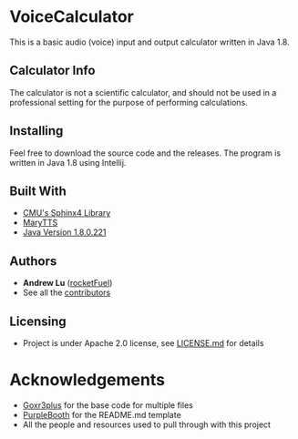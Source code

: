 # VoiceCalculator

This is a basic audio (voice) input and output calculator written in Java 1.8.

## Calculator Info
The calculator is not a scientific calculator, and should not be used in a professional setting for the purpose of performing calculations.

## Installing
Feel free to download the source code and the releases. The program is written in Java 1.8 using Intellij.

## Built With
* [CMU's Sphinx4 Library](https://github.com/cmusphinx/sphinx4)
* [MaryTTS](https://github.com/marytts/marytts)
* [Java Version 1.8.0.221](https://www.oracle.com/technetwork/java/javase/8u221-relnotes-5480116.html)

## Authors
* **Andrew Lu** ([rocketFuel](https://github.com/dinitrogen-tetroxide))
* See all the [contributors](https://github.com/dinitrogen-tetroxide/VoiceCalculator/graphs/contributors)

## Licensing
* Project is under Apache 2.0 license, see [LICENSE.md](LICENSE.md) for details

# Acknowledgements
* [Goxr3plus](https://github.com/goxr3plus) for the base code for multiple files
* [PurpleBooth](https://gist.github.com/PurpleBooth) for the README.md template
* All the people and resources used to pull through with this project
